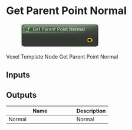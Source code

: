 # Get Parent Point Normal

<div align="left" data-full-width="false"><figure><img src="../../../api/Point/Get_Parent_Point_Normal.png" alt=""><figcaption></figcaption></figure></div>

Voxel Template Node Get Parent Point Normal

## Inputs

## Outputs

<table><thead><tr><th width="170">Name</th><th>Description</th></tr></thead><tbody><tr><td>Normal</td><td>Normal</td></tr></tbody></table>
